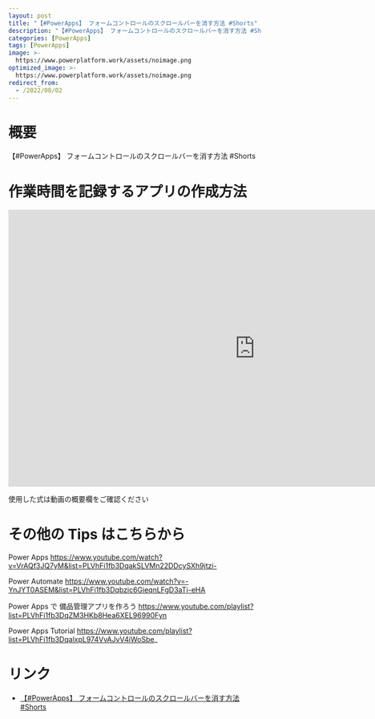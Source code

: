 ```yaml
---
layout: post
title: "【#PowerApps】 フォームコントロールのスクロールバーを消す方法 #Shorts"
description: "【#PowerApps】 フォームコントロールのスクロールバーを消す方法 #Shortsを動画で分かりやすく解説"
categories: [PowerApps]
tags: [PowerApps]
image: >-
  https://www.powerplatform.work/assets/noimage.png
optimized_image: >-
  https://www.powerplatform.work/assets/noimage.png
redirect_from:
  - /2022/08/02
---
```



#  概要

【#PowerApps】 フォームコントロールのスクロールバーを消す方法 #Shorts


# 作業時間を記録するアプリの作成方法

<iframe width="983" height="553" src="https://www.youtube.com/embed/AmI1TmsgeQ8" title="YouTube video player" frameborder="0" allow="accelerometer; autoplay; clipboard-write; encrypted-media; gyroscope; picture-in-picture" allowfullscreen></iframe>


使用した式は動画の概要欄をご確認ください


# その他の Tips はこちらから

Power Apps
https://www.youtube.com/watch?v=VrAQf3JQ7yM&list=PLVhFi1fb3DqakSLVMn22DDcySXh9jtzi- 

Power Automate
https://www.youtube.com/watch?v=-YnJYT0ASEM&list=PLVhFi1fb3Dqbzic6GieqnLFgD3aTj-eHA

Power Apps で 備品管理アプリを作ろう
https://www.youtube.com/playlist?list=PLVhFi1fb3DqZM3HKb8Hea6XEL96990Fyn

Power Apps Tutorial
https://www.youtube.com/playlist?list=PLVhFi1fb3DqalxpL974VvAJvV4iWoSbe_

# リンク


- [【#PowerApps】 フォームコントロールのスクロールバーを消す方法 #Shorts](https://www.youtube.com/watch?v=AmI1TmsgeQ8)

